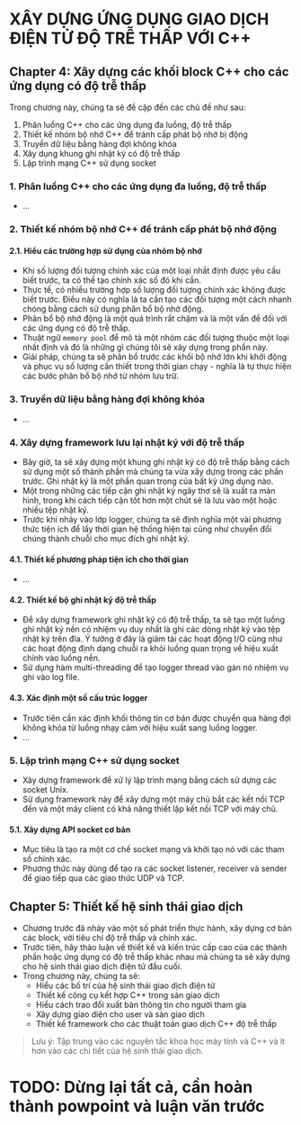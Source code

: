 ﻿# XÂY DỰNG ỨNG DỤNG GIAO DỊCH ĐIỆN TỬ ĐỘ TRỄ THẤP VỚI C++

## Chapter 4: Xây dựng các khối block C++ cho các ứng dụng có độ trễ thấp
Trong chương này, chúng ta sẽ đề cập đến các chủ đề như sau:
1. Phân luồng C++ cho các ứng dụng đa luồng, độ trễ thấp
2. Thiết kế nhóm bộ nhớ C++ để tránh cấp phát bộ nhớ bị động 
3. Truyền dữ liệu bằng hàng đợi không khóa 
4. Xây dụng khung ghi nhật ký có độ trễ thấp 
5. Lập trình mạng C++ sử dụng socket

### 1. Phân luồng C++ cho các ứng dụng đa luồng, độ trễ thấp
- ...
### 2. Thiết kế nhóm bộ nhớ C++ để tránh cấp phát bộ nhớ động
#### 2.1. Hiểu các trường hợp sử dụng của nhóm bộ nhớ 
- Khi số lượng đối tượng chính xác của một loại nhất định được yêu cầu 
biết trước, ta có thể tạo chính xác số đó khi cần. 
- Thực tế, có nhiều trường hợp số lượng đối tượng chính xác không được biết trước. Điều này có nghĩa là ta cần tạo các đối tượng một cách nhanh chóng bằng cách sử dụng phân bổ bộ nhớ động. 
- Phân bổ bộ nhớ động là một quá trình rất chậm và là một vấn đề đối với các ứng dụng có độ trễ thấp. 
- Thuật ngữ `memory pool` để mô tả một nhóm các đối tượng thuộc một loại nhất định và đó là những gì chúng tôi sẽ xây dựng trong phần này. 
- Giải pháp, chúng ta sẽ phân bổ trước các khối bộ nhớ lớn khi khởi động và phục vụ số lượng cần thiết trong thời gian chạy - nghĩa là tự thực hiện các bước phân bổ bộ nhớ từ nhóm lưu trữ.
### 3. Truyền dữ liệu bằng hàng đợi không khóa 
- ...
### 4. Xây dựng framework lưu lại nhật ký với độ trễ thấp 
- Bây giờ, ta sẽ xây dựng một khung ghi nhật ký có độ trễ thấp bằng cách sử dụng một số thành phần 
mà chúng ta vừa xây dựng trong các phần trước. Ghi nhật ký là 
một phần quan trọng của bất kỳ ứng dụng nào.
- Một trong những các tiếp cận ghi nhật ký ngây thơ sẽ là xuất 
ra màn hình, trong khi cách tiếp cận tốt hơn một chút sẽ là lưu 
vào một hoặc nhiều tệp nhật ký.
- Trước khi nhảy vào lớp logger, chúng ta sẽ định nghĩa một vài
phương thức tiện ích để lấy thời gian hệ thống hiện tại cũng
như chuyển đổi chúng thành chuỗi cho mục đích ghi nhật ký.
#### 4.1. Thiết kế phương pháp tiện ích cho thời gian 
- ...
#### 4.2. Thiết kế bộ ghi nhật ký độ trễ thấp 
- Để xây dựng framework ghi nhật ký có độ trễ thấp, ta sẽ tạo một luồng
ghi nhật ký nền có nhiệm vụ duy nhất là ghi các dòng nhật ký vào tệp nhật
ký trên đĩa. Ý tưởng ở đây là giảm tải các hoạt động I/O cũng như các hoạt
động định dạng chuỗi ra khỏi luồng quan trọng về hiệu xuất chính vào luồng 
nền.
- Sử dụng hàm multi-threading để tạo logger thread vào gán nó nhiệm vụ ghi
vào log file. 
#### 4.3. Xác định một số cấu trúc logger 
- Trước tiên cần xác định khối thông tin cơ bản được chuyển qua hàng đợi
không khóa từ luồng nhạy cảm với hiệu xuất sang luồng logger.
- ...
### 5. Lập trình mạng C++ sử dụng socket 
- Xây dựng framework để xử lý lập trình mạng bằng cách sử dựng các socket 
Unix. 
- Sử dụng framework này để xây dựng một máy chủ bắt các kết nối TCP đến và
một máy client có khả năng thiết lập kết nối TCP với máy chủ.
#### 5.1. Xây dựng API socket cơ bản 
- Mục tiêu là tạo ra một cơ chế socket mạng và khởi tạo nó với các tham
số chính xác. 
- Phương thức này dùng để tạo ra các socket listener, receiver và sender 
để giao tiếp qua các giao thức UDP và TCP.

## Chapter 5: Thiết kế hệ sinh thái giao dịch 
- Chương trước đã nhảy vào một số phát triển thực hành, xây dựng cơ bản 
 các block, với tiêu chí độ trễ thấp và chính xác.
- Trước tiên, hãy thảo luận về thiết kế và kiến trúc cấp cao của các thành
phần hoặc ứng dụng có độ trễ thấp khác nhau mà chúng ta sẽ xây dựng cho hệ 
sinh thái giao dịch điện tử đầu cuối.
- Trong chương này, chúng ta sẽ:
    - Hiểu các bố trí của hệ sinh thái giao dịch điện tử
    - Thiết kế công cụ kết hợp C++ trong sàn giao dịch 
    - Hiểu cách trao đổi xuất bản thông tin cho người tham gia 
    - Xây dựng giao diện cho user và sàn giao dịch 
    - Thiết kế framework cho các thuật toán giao dịch C++ độ trễ thấp
> Lưu ý: Tập trung vào các nguyên tắc khoa học máy tính và C++ và ít hơn 
vào các chi tiết của hệ sinh thái giao dịch. 

# TODO: Dừng lại tất cả, cần hoàn thành powpoint và luận văn trước 